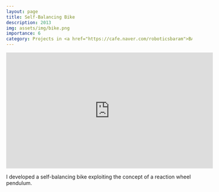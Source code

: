 ```yaml
---
layout: page
title: Self-Balancing Bike
description: 2013
img: assets/img/bike.png
importance: 6
category: Projects in <a href="https://cafe.naver.com/roboticsbaram">BARAM</a> as a academic club
---
```


<div align="center">
  <iframe width="560" height="315" src="https://www.youtube.com/embed/qGErJe1LN74?si=ikR-oh2pdI4--dqo" title="YouTube video player" frameborder="0" allow="accelerometer; autoplay; clipboard-write; encrypted-media; gyroscope; picture-in-picture; web-share" allowfullscreen></iframe>
</div>

I developed a self-balancing bike exploiting the concept of a reaction wheel pendulum.
